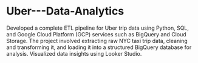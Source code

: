 # Uber---Data-Analytics
Developed a complete ETL pipeline for Uber trip data using Python, SQL, and Google Cloud Platform (GCP) services such as BigQuery and Cloud Storage. The project involved extracting raw NYC taxi trip data, cleaning and transforming it, and loading it into a structured BigQuery database for analysis. Visualized data insights using Looker Studio.
